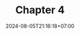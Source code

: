---
weight: 1000
title: "Chapter 4"
description: "A Tour of Rust: Containers and Algorithms"
icon: "article"
date: "2024-08-05T21:16:18+07:00"
lastmod: "2024-08-05T21:16:18+07:00"
draft: false
toc: true
---
